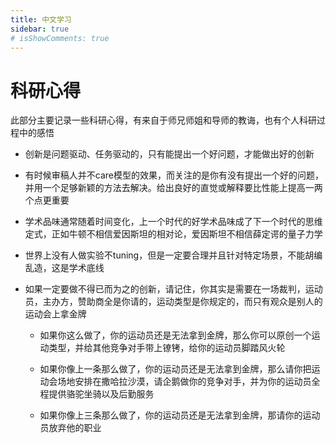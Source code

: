 ```yaml
---
title: 中文学习
sidebar: true
# isShowComments: true
---
```


# 科研心得

<ClientOnly>
<title-pv/>
</ClientOnly>

此部分主要记录一些科研心得，有来自于师兄师姐和导师的教诲，也有个人科研过程中的感悟


* 创新是问题驱动、任务驱动的，只有能提出一个好问题，才能做出好的创新

* 有时候审稿人并不care模型的效果，而关注的是你有没有提出一个好的问题，并用一个足够新颖的方法去解决。给出良好的直觉或解释要比性能上提高一两个点更重要

* 学术品味通常随着时间变化，上一个时代的好学术品味成了下一个时代的思维定式，正如牛顿不相信爱因斯坦的相对论，爱因斯坦不相信薛定谔的量子力学

* 世界上没有人做实验不tuning，但是一定要合理并且针对特定场景，不能胡编乱造，这是学术底线


* 如果一定要做不得已而为之的创新，请记住，你其实是需要在一场裁判，运动员，主办方，赞助商全是你请的，运动类型是你规定的，而只有观众是别人的运动会上拿金牌

  * 如果你这么做了，你的运动员还是无法拿到金牌，那么你可以原创一个运动类型，并给其他竞争对手带上镣铐，给你的运动员脚踏风火轮

  * 如果你像上一条那么做了，你的运动员还是无法拿到金牌，那么请你把运动会场地安排在撒哈拉沙漠，请企鹅做你的竞争对手，并为你的运动员全程提供骆驼坐骑以及后勤服务

  * 如果你像上三条那么做了，你的运动员还是无法拿到金牌，那请你的运动员放弃他的职业


<ClientOnly>
  <leave/>
</ClientOnly/>